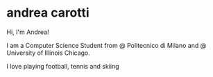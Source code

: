 # andrea carotti

Hi, I'm Andrea!

I am a Computer Science Student from @ Politecnico di Milano and @ University of Illinois Chicago.

I love playing football, tennis and skiing
